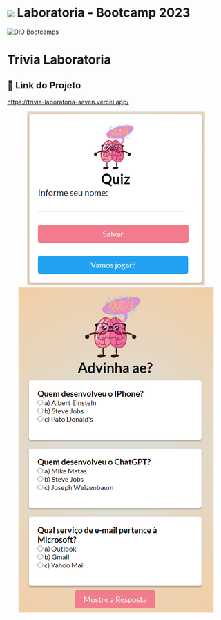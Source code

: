 <h1>
    <a href="https://www.laboratoria.la/br">
     <img align="center" width="40px" src="https://v.fastcdn.co/u/cf943cfe/52655001-0-Laboratoria-RGB-isot.png"></a>
    <span>Laboratoria - Bootcamp 2023</span>
</h1>

<img src="https://img.shields.io/static/v1?label=DIO&message=Laboratoria Bootcamp 2023&color=Ffe521&labelColor=202024" alt="DIO     Bootcamps" />

# Trivia Laboratoria

## 🔗 Link do Projeto
https://trivia-laboratoria-seven.vercel.app/

<div align="center">
    <img alt="Capa" src="/assets/img/img-1.png" />
    <img alt="Capa" src="/assets/img/img-2.png" />
</div>
